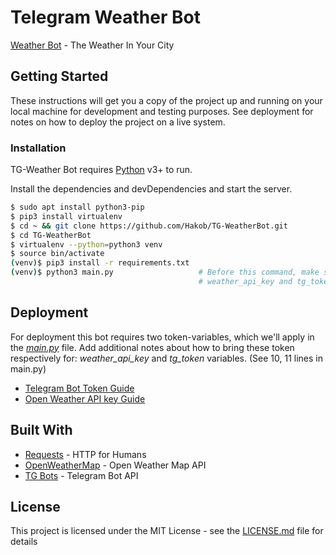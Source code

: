# Telegram Weather Bot
[Weather Bot](https://telegram.me/init_upbot) - The Weather In Your City

## Getting Started

These instructions will get you a copy of the project up and running on your local machine for development and testing purposes. See deployment for notes on how to deploy the project on a live system.


### Installation

TG-Weather Bot requires [Python](https://www.python.org/) v3+ to run.

Install the dependencies and devDependencies and start the server.

```sh
$ sudo apt install python3-pip
$ pip3 install virtualenv
$ cd ~ && git clone https://github.com/Hakob/TG-WeatherBot.git
$ cd TG-WeatherBot
$ virtualenv --python=python3 venv 
$ source bin/activate
(venv)$ pip3 install -r requirements.txt 
(venv)$ python3 main.py                   # Before this command, make sure that you provide 
                                          # weather_api_key and tg_token in main.py
```

## Deployment
For deployment this bot requires two token-variables, which we'll apply in the [_main.py_](main.py) file.
Add additional notes about how to bring these token respectively for:
*_weather_api_key_* and *_tg_token_* variables. (See 10, 11 lines in main.py)

  - [Telegram Bot Token Guide](https://core.telegram.org/bots#3-how-do-i-create-a-bot)
  - [Open Weather API key Guide](https://openweathermap.org/appid)

## Built With

* [Requests](http://docs.python-requests.org/en/master/) - HTTP for Humans
* [OpenWeatherMap](https://openweathermap.org/api) - Open Weather Map API
* [TG Bots](https://core.telegram.org/bots/api) - Telegram Bot API

## License

This project is licensed under the MIT License - see the [LICENSE.md](LICENSE.md) file for details

